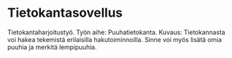 Tietokantasovellus
==================

Tietokantaharjoitustyö. Työn aihe: Puuhatietokanta. Kuvaus: Tietokannasta voi hakea tekemistä erilaisilla hakutoiminnoilla. Sinne voi myös lisätä omia puuhia ja merkitä lempipuuhia.
